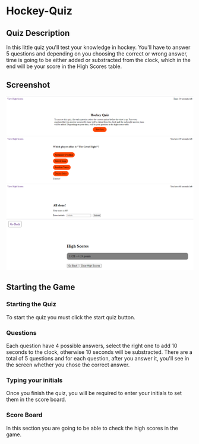 # Hockey-Quiz

## Quiz Description
In this little quiz you'll test  your knowledge in hockey. You'll have to answer 5 questions and depending on you choosing the correct or wrong answer, time is going to be either added or substracted from the clock, which in the end will be your score in the High Scores table.

## Screenshot
![alt text](./Assets/QuizPart1.png)
![alt text](./Assets/QuizPart2.png)
![alt text](./Assets/QuizPart3.png)
![alt text](./Assets/QuizPart4.png)

## Starting the Game
### Starting the Quiz
To start the quiz you must click the start quiz button.

### Questions
Each question have 4 possible answers, select the right one to add 10 seconds to the clock, otherwise 10 seconds will be substracted. There are a total of 5 questions and for each question, after you answer it, you'll see in the screen whether you chose the correct answer.

### Typing your initials
Once you finish the quiz, you will be required to enter your initials to set them in the score board.

### Score Board
In this section you are going to be able to check the high scores in the game.